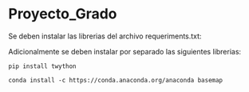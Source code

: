 # Proyecto_Grado

Se deben instalar las librerias del archivo requeriments.txt:

    

Adicionalmente se deben instalar por separado las siguientes librerias:

    pip install twython
    
    conda install -c https://conda.anaconda.org/anaconda basemap
